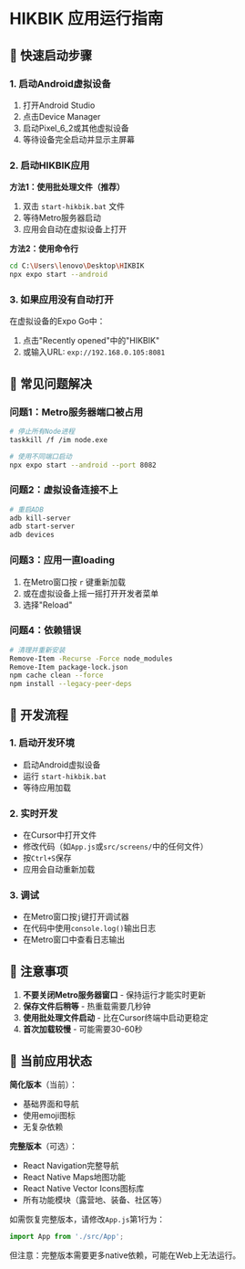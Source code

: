 # HIKBIK 应用运行指南

## 🚀 快速启动步骤

### 1. 启动Android虚拟设备
1. 打开Android Studio
2. 点击Device Manager
3. 启动Pixel_6_2或其他虚拟设备
4. 等待设备完全启动并显示主屏幕

### 2. 启动HIKBIK应用
**方法1：使用批处理文件（推荐）**
1. 双击 `start-hikbik.bat` 文件
2. 等待Metro服务器启动
3. 应用会自动在虚拟设备上打开

**方法2：使用命令行**
```bash
cd C:\Users\lenovo\Desktop\HIKBIK
npx expo start --android
```

### 3. 如果应用没有自动打开
在虚拟设备的Expo Go中：
1. 点击"Recently opened"中的"HIKBIK"
2. 或输入URL: `exp://192.168.0.105:8081`

## 🔧 常见问题解决

### 问题1：Metro服务器端口被占用
```bash
# 停止所有Node进程
taskkill /f /im node.exe

# 使用不同端口启动
npx expo start --android --port 8082
```

### 问题2：虚拟设备连接不上
```bash
# 重启ADB
adb kill-server
adb start-server
adb devices
```

### 问题3：应用一直loading
1. 在Metro窗口按 `r` 键重新加载
2. 或在虚拟设备上摇一摇打开开发者菜单
3. 选择"Reload"

### 问题4：依赖错误
```bash
# 清理并重新安装
Remove-Item -Recurse -Force node_modules
Remove-Item package-lock.json
npm cache clean --force
npm install --legacy-peer-deps
```

## 🎯 开发流程

### 1. 启动开发环境
- 启动Android虚拟设备
- 运行 `start-hikbik.bat`
- 等待应用加载

### 2. 实时开发
- 在Cursor中打开文件
- 修改代码（如`App.js`或`src/screens/`中的任何文件）
- 按`Ctrl+S`保存
- 应用会自动重新加载

### 3. 调试
- 在Metro窗口按`j`键打开调试器
- 在代码中使用`console.log()`输出日志
- 在Metro窗口中查看日志输出

## 📝 注意事项

1. **不要关闭Metro服务器窗口** - 保持运行才能实时更新
2. **保存文件后稍等** - 热重载需要几秒钟
3. **使用批处理文件启动** - 比在Cursor终端中启动更稳定
4. **首次加载较慢** - 可能需要30-60秒

## 🎨 当前应用状态

**简化版本**（当前）：
- 基础界面和导航
- 使用emoji图标
- 无复杂依赖

**完整版本**（可选）：
- React Navigation完整导航
- React Native Maps地图功能  
- React Native Vector Icons图标库
- 所有功能模块（露营地、装备、社区等）

如需恢复完整版本，请修改`App.js`第1行为：
```javascript
import App from './src/App';
```

但注意：完整版本需要更多native依赖，可能在Web上无法运行。

